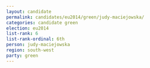 ```yaml
---
layout: candidate
permalink: candidates/eu2014/green/judy-maciejowska/
categories: candidate green
election: eu2014
list-rank: 6
list-rank-ordinal: 6th
person: judy-maciejowska
region: south-west
party: green
---
```

